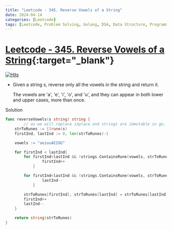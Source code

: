 ```yaml
---
title: "Leetcode - 345. Reverse Vowels of a String"
date: 2024-04-14
categories: [Leetcode]
tags: [Leetcode, Problem Solving, Golang, DSA, Data Structure, Programming, Algorithm, Two Pointer, String]
---
```



# [Leetcode - 345. Reverse Vowels of a String](https://leetcode.com/problems/reverse-vowels-of-a-string/description/){:target="_blank"}
[![Hits](https://hits.sh/mokhlesurr031.github.io/posts/leetcode-reverse-vowels-of-a-string.svg)](https://hits.sh/mokhlesurr031.github.io/posts/leetcode-reverse-vowels-of-a-string/)


- Given a string s, reverse only all the vowels in the string and return it.

  The vowels are 'a', 'e', 'i', 'o', and 'u', and they can appear in both lower and upper cases, more than once.


Solution

```go
func reverseVowels(s string) string {
    	// as we will replace inplace and strings are immutable in go, hence we converted them to rune
	strToRunes := []rune(s)
	firstInd, lastInd := 0, len(strToRunes)-1

	vowels := "aeiouAEIOU"

	for firstInd < lastInd{
		for firstInd<lastInd && !strings.ContainsRune(vowels, strToRunes[firstInd]){
				firstInd++
			}

		for firstInd<lastInd && !strings.ContainsRune(vowels, strToRunes[lastInd]){
				lastInd--
			}

		strToRunes[firstInd], strToRunes[lastInd] = strToRunes[lastInd], strToRunes[firstInd]
		firstInd++
		lastInd--
	}

	return string(strToRunes) 
}

```
